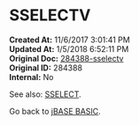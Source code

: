 # SSELECTV

**Created At:** 11/6/2017 3:01:41 PM  
**Updated At:** 1/5/2018 6:52:11 PM  
**Original Doc:** [284388-sselectv](https://docs.jbase.com/36868-jbase-basic/284388-sselectv)  
**Original ID:** 284388  
**Internal:** No  

See also: [SSELECT](./../sselect).

Go back to [jBASE BASIC](./../jbase-basic-programmers-reference-guide).

